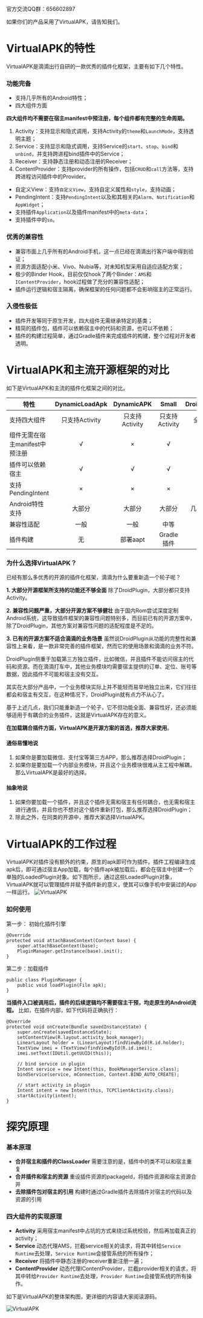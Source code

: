 官方交流QQ群：656602897

如果你们的产品采用了VirtualAPK，请告知我们。

# VirtualAPK的特性
VirtualAPK是滴滴出行自研的一款优秀的插件化框架，主要有如下几个特性。
### 功能完备
- 支持几乎所有的Android特性；
- 四大组件方面

**四大组件均不需要在宿主manifest中预注册，每个组件都有完整的生命周期。**

1. Activity：支持显示和隐式调用，支持Activity的```theme```和```LaunchMode```，支持透明主题；
2. Service：支持显示和隐式调用，支持Service的```start```、```stop```、```bind```和```unbind```，并支持跨进程bind插件中的Service；
3. Receiver：支持静态注册和动态注册的Receiver；
4. ContentProvider：支持provider的所有操作，包括```CRUD```和```call```方法等，支持跨进程访问插件中的Provider。
- 自定义View：支持```自定义View```，支持自定义属性和```style```，支持动画；
-  PendingIntent：支持```PendingIntent```以及和其相关的```Alarm```、```Notification```和```AppWidget```；
- 支持插件```Application```以及插件manifest中的```meta-data```；
- 支持插件中的```so```。

### 优秀的兼容性
- 兼容市面上几乎所有的Android手机，这一点已经在滴滴出行客户端中得到验证；
- 资源方面适配小米、Vivo、Nubia等，对未知机型采用自适应适配方案；
- 极少的Binder Hook，目前仅仅hook了两个Binder：```AMS```和```IContentProvider```，hook过程做了充分的兼容性适配；
- 插件运行逻辑和宿主隔离，确保框架的任何问题都不会影响宿主的正常运行。

### 入侵性极低
- 插件开发等同于原生开发，四大组件无需继承特定的基类；
- 精简的插件包，插件可以依赖宿主中的代码和资源，也可以不依赖；
- 插件的构建过程简单，通过Gradle插件来完成插件的构建，整个过程对开发者透明。

# VirtualAPK和主流开源框架的对比

如下是VirtualAPK和主流的插件化框架之间的对比。

|特性|DynamicLoadApk|DynamicAPK|Small|DroidPlugin|VirtualAPK
|-------------|:-------------:|:-----:|:-----:|:-----:|:-----:|
| 支持四大组件 | 只支持Activity | 只支持Activity |只支持Activity|全支持|全支持
| 组件无需在宿主manifest中预注册| √ |×|√|√|√
| 插件可以依赖宿主| √ | √|√|×|√
| 支持PendingIntent| × | ×|×|√|√
| Android特性支持| 大部分 | 大部分|大部分|几乎全部|几乎全部
| 兼容性适配| 一般 | 一般|中等|高|高
| 插件构建| 无 |部署aapt |Gradle插件|无|Gradle插件

### 为什么选择VirtualAPK？
已经有那么多优秀的开源的插件化框架，滴滴为什么要重新造一个轮子呢？

**1. 大部分开源框架所支持的功能还不够全面**
除了DroidPlugin，大部分都只支持Activity。

**2. 兼容性问题严重，大部分开源方案不够健壮**
由于国内Rom尝试深度定制Android系统，这导致插件框架的兼容性问题特别多，而目前已有的开源方案中，除了DroidPlugin，其他方案对兼容性问题的适配程度是不足的。

**3. 已有的开源方案不适合滴滴的业务场景**
虽然说DroidPlugin从功能的完整性和兼容性上来看，是一款非常完善的插件框架，然而它的使用场景和滴滴的业务不符。

DroidPlugin侧重于加载第三方独立插件，比如微信，并且插件不能访问宿主的代码和资源。而在滴滴打车中，其他业务模块均需要宿主提供的订单、定位、账号等数据，因此插件不可能和宿主没有交互。

其实在大部分产品中，一个业务模块实际上并不能轻而易举地独立出来，它们往往都会和宿主有交互，在这种情况下，DroidPlugin就有点力不从心了。

基于上述几点，我们只能重新造一个轮子，它不但功能全面、兼容性好，还必须能够适用于有耦合的业务插件，这就是VirtualAPK存在的意义。

**在加载耦合插件方面，VirtualAPK是开源方案的首选，推荐大家使用**。

#### 通俗易懂地说
1. 如果你是要加载微信、支付宝等第三方APP，那么推荐选择DroidPlugin；
2. 如果你是要加载一个内部业务模块，并且这个业务模块很难从主工程中解耦，那么VirtualAPK是最好的选择。

#### 抽象地说
1. 如果你要加载一个插件，并且这个插件无需和宿主有任何耦合，也无需和宿主进行通信，并且你也不想对这个插件重新打包，那么推荐选择DroidPlugin；
2. 除此之外，在同类的开源中，推荐大家选择VirtualAPK。

# VirtualAPK的工作过程
VirtualAPK对插件没有额外的约束，原生的apk即可作为插件。插件工程编译生成apk后，即可通过宿主App加载，每个插件apk被加载后，都会在宿主中创建一个单独的LoadedPlugin对象。如下图所示，通过这些LoadedPlugin对象，VirtualAPK就可以管理插件并赋予插件新的意义，使其可以像手机中安装过的App一样运行。
![VirtualAPK](https://github.com/didi/VirtualAPK/blob/master/imgs/va1.png)

### 如何使用
第一步： 初始化插件引擎

```
@Override
protected void attachBaseContext(Context base) {
    super.attachBaseContext(base);
    PluginManager.getInstance(base).init();
}
```

第二步：加载插件

```
public class PluginManager {
    public void loadPlugin(File apk);
}
```
**当插件入口被调用后，插件的后续逻辑均不需要宿主干预，均走原生的Android流程。**
比如，在插件内部，如下代码将正确执行：

```
@Override
protected void onCreate(Bundle savedInstanceState) {
    super.onCreate(savedInstanceState);
    setContentView(R.layout.activity_book_manager);
    LinearLayout holder = (LinearLayout)findViewById(R.id.holder);
    TextView imei = (TextView)findViewById(R.id.imei);
    imei.setText(IDUtil.getUUID(this));
     
    // bind service in plugin
    Intent service = new Intent(this, BookManagerService.class);
    bindService(service, mConnection, Context.BIND_AUTO_CREATE);
    
    // start activity in plugin
    Intent intent = new Intent(this, TCPClientActivity.class);
    startActivity(intent);
}
```
# 探究原理
### 基本原理
- **合并宿主和插件的ClassLoader**
需要注意的是，插件中的类不可以和宿主重复
- **合并插件和宿主的资源**
重设插件资源的packageId，将插件资源和宿主资源合并
- **去除插件包对宿主的引用**
构建时通过Gradle插件去除插件对宿主的代码以及资源的引用

### 四大组件的实现原理
- **Activity**
采用宿主manifest中占坑的方式来绕过系统校验，然后再加载真正的activity；
- **Service**
动态代理AMS，拦截service相关的请求，将其中转给```Service Runtime```去处理，```Service Runtime```会接管系统的所有操作；
- **Receiver**
将插件中静态注册的receiver重新注册一遍；
- **ContentProvider**
动态代理IContentProvider，拦截provider相关的请求，将其中转给```Provider Runtime```去处理，```Provider Runtime```会接管系统的所有操作。

如下是VirtualAPK的整体架构图，更详细的内容请大家阅读源码。

![VirtualAPK](https://github.com/didi/VirtualAPK/blob/master/imgs/va.png)